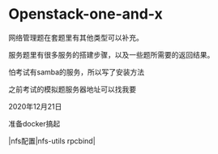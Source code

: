 # Openstack-one-and-x

网络管理题在套题里有其他类型可以补充。

服务题里有很多服务的搭建步骤，以及一些题所需要的返回结果。

怕考试有samba的服务，所以写了安装方法

之前考试的模拟题服务器地址可以找我要

2020年12月21日

准备docker搞起

|nfs配置|nfs-utils rpcbind|
